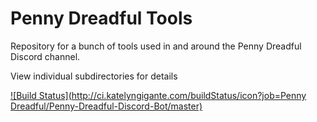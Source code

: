 
# Penny Dreadful Tools
Repository for a bunch of tools used in and around the Penny Dreadful Discord channel.

View individual subdirectories for details

[![Build Status](http://ci.katelyngigante.com/buildStatus/icon?job=Penny Dreadful/Penny-Dreadful-Discord-Bot/master)](http://ci.katelyngigante.com/job/Penny%20Dreadful/job/Penny-Dreadful-Discord-Bot/job/master/)


